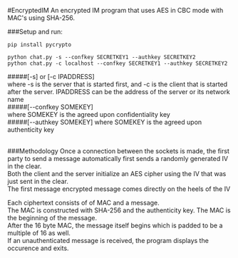 #EncryptedIM
An encrypted IM program that uses AES in CBC mode with MAC's using SHA-256.

###Setup and run:

```
pip install pycrypto 

python chat.py -s --confkey SECRETKEY1 --authkey SECRETKEY2
python chat.py -c localhost --confkey SECRETKEY1 --authkey SECRETKEY2
```

#####[-s] or [-c IPADDRESS\]  <br />
where -s is the server that is started first, and -c is the client that is started after the server. IPADDRESS can be the address of the server or its network name<br />
#####[--confkey SOMEKEY\] <br />
where SOMEKEY is the agreed upon confidentiality key<br />
#####[--authkey SOMEKEY\]
where SOMEKEY is the agreed upon authenticity key <br /><br />


###Methodology
Once a connection between the sockets is made, the first party to send a message automatically first sends a randomly generated IV in the clear. <br />
Both the client and the server initialize an AES cipher using the IV that was just sent in the clear.<br />
The first message encrypted message comes directly on the heels of the IV <br />


Each ciphertext consists of of MAC and a message.<br /> The MAC is constructed with SHA-256 and the authenticity key. 
The  MAC is the beginning of the message.<br /> After the 16 byte MAC, the message itself begins which is padded to be a multiple of 16 as well. <br />If an unauthenticated message is received, the program displays the occurence and exits. 
